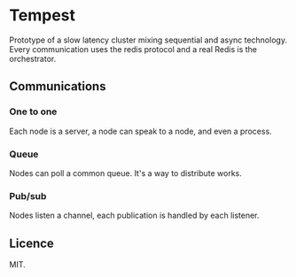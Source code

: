 Tempest
=======

Prototype of a slow latency cluster mixing sequential and async technology.
Every communication uses the redis protocol and a real Redis is the orchestrator.

Communications
--------------

### One to one

Each node is a server, a node can speak to a node, and even a process.

### Queue

Nodes can poll a common queue. It's a way to distribute works.

### Pub/sub

Nodes listen a channel, each publication is handled by each listener.

Licence
-------

MIT.
